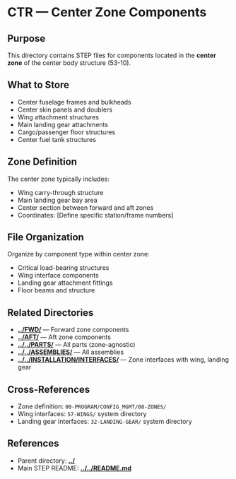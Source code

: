 # CTR — Center Zone Components

## Purpose

This directory contains STEP files for components located in the **center zone** of the center body structure (53-10).

## What to Store

- Center fuselage frames and bulkheads
- Center skin panels and doublers
- Wing attachment structures
- Main landing gear attachments
- Cargo/passenger floor structures
- Center fuel tank structures

## Zone Definition

The center zone typically includes:
- Wing carry-through structure
- Main landing gear bay area
- Center section between forward and aft zones
- Coordinates: [Define specific station/frame numbers]

## File Organization

Organize by component type within center zone:
- Critical load-bearing structures
- Wing interface components
- Landing gear attachment fittings
- Floor beams and structure

## Related Directories

- [**../FWD/**](../FWD/) — Forward zone components
- [**../AFT/**](../AFT/) — Aft zone components
- [**../../PARTS/**](../../PARTS/) — All parts (zone-agnostic)
- [**../../ASSEMBLIES/**](../../ASSEMBLIES/) — All assemblies
- [**../../INSTALLATION/INTERFACES/**](../../INSTALLATION/INTERFACES/) — Zone interfaces with wing, landing gear

## Cross-References

- Zone definition: `00-PROGRAM/CONFIG_MGMT/08-ZONES/`
- Wing interfaces: `57-WINGS/` system directory
- Landing gear interfaces: `32-LANDING-GEAR/` system directory

## References

- Parent directory: [**../**](../)
- Main STEP README: [**../../README.md**](../../README.md)
